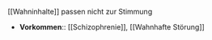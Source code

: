 ---
---
[[Wahninhalte]] passen nicht zur Stimmung
- **Vorkommen**:: [[Schizophrenie]], [[Wahnhafte Störung]]